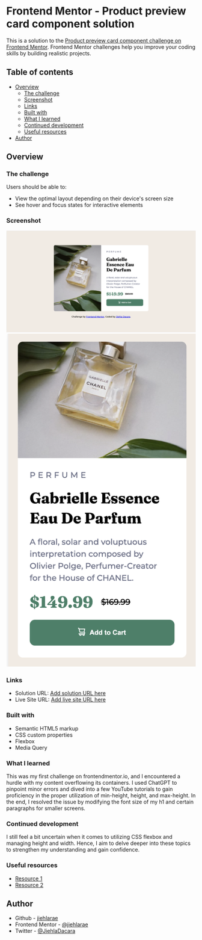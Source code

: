 # Frontend Mentor - Product preview card component solution

This is a solution to the [Product preview card component challenge on Frontend Mentor](https://www.frontendmentor.io/challenges/product-preview-card-component-GO7UmttRfa). Frontend Mentor challenges help you improve your coding skills by building realistic projects. 

## Table of contents

- [Overview](#overview)
  - [The challenge](#the-challenge)
  - [Screenshot](#screenshot)
  - [Links](#links)
  - [Built with](#built-with)
  - [What I learned](#what-i-learned)
  - [Continued development](#continued-development)
  - [Useful resources](#useful-resources)
- [Author](#author)


## Overview

### The challenge

Users should be able to:

- View the optimal layout depending on their device's screen size
- See hover and focus states for interactive elements

### Screenshot

![](./images/desktop%20version.png)
![](./images/mobile%20version.png)

### Links

- Solution URL: [Add solution URL here](https://github.com/jiehlarae/product-preview-card-component-main.git)
- Live Site URL: [Add live site URL here](https://jiehlarae.github.io/product-preview-card-component-main/)


### Built with

- Semantic HTML5 markup
- CSS custom properties
- Flexbox
- Media Query

### What I learned

This was my first challenge on frontendmentor.io, and I encountered a hurdle with my content overflowing its containers. I used ChatGPT to pinpoint minor errors and dived into a few YouTube tutorials to gain proficiency in the proper utilization of min-height, height, and max-height. In the end, I resolved the issue by modifying the font size of my h1 and certain paragraphs for smaller screens.


### Continued development

I still feel a bit uncertain when it comes to utilizing CSS flexbox and managing height and width. Hence, I aim to delve deeper into these topics to strengthen my understanding and gain confidence.

### Useful resources

- [Resource 1](https://www.youtube.com/watch?v=QctF-i4-GuM)
- [Resource 2](https://www.youtube.com/watch?v=qZv-rNx0jEA)

## Author

- Github - [jiehlarae](https://github.com/jiehlarae)
- Frontend Mentor - [@jiehlarae](https://www.frontendmentor.io/profile/jiehlarae)
- Twitter - [@JiehlaDacara](https://twitter.com/JiehlaDacara)